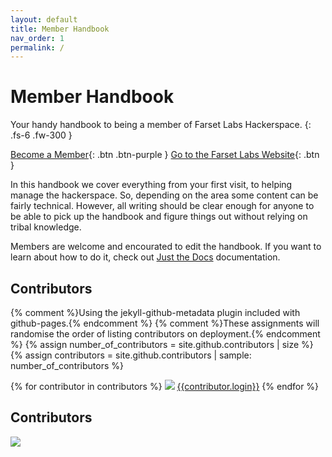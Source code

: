 ```yaml
---
layout: default
title: Member Handbook
nav_order: 1
permalink: /
---
```


# Member Handbook

Your handy handbook to being a member of Farset Labs Hackerspace.
{: .fs-6 .fw-300 }

[Become a Member](https://farsetlabs.spaces.nexudus.com/){: .btn .btn-purple }
[Go to the Farset Labs Website](https://www.farsetlabs.org.uk){: .btn }

In this handbook we cover everything from your first visit, to helping manage the hackerspace. So, depending on the area some content can be fairly technical. However, all writing should be clear enough for anyone to be able to pick up the handbook and figure things out without relying on tribal knowledge.

Members are welcome and encourated to edit the handbook. If you want to learn about how to do it, check out [Just the Docs](https://github.com/just-the-docs/just-the-docs) documentation.

## Contributors

{% comment %}Using the jekyll-github-metadata plugin included with github-pages.{% endcomment %}
{% comment %}These assignments will randomise the order of listing contributors on deployment.{% endcomment %}
{% assign number_of_contributors = site.github.contributors | size %}
{% assign contributors = site.github.contributors | sample: number_of_contributors %}

{% for contributor in contributors %}
![]({{contributors.avatar_url}})
[{{contributor.login}}]({{contributor.html_url}})
{% endfor %}

## Contributors

<a href = "https://github.com/Tanu-N-Prabhu/Python/graphs/contributors">
  <img src = "https://contrib.rocks/image?repo = GitHub_username/repository_name"/>
</a>
